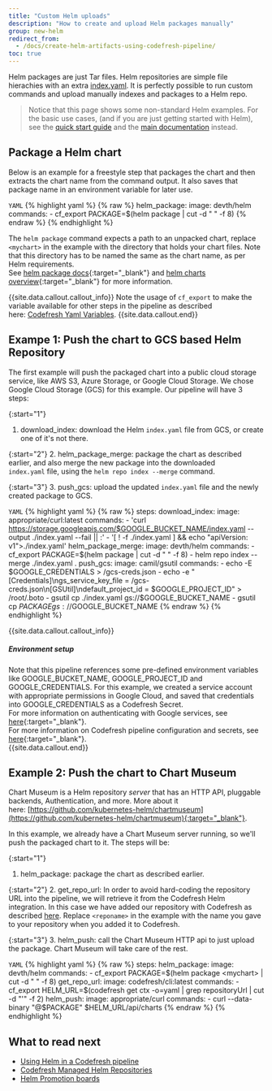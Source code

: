 ```yaml
---
title: "Custom Helm uploads"
description: "How to create and upload Helm packages manually"
group: new-helm
redirect_from:
  - /docs/create-helm-artifacts-using-codefresh-pipeline/
toc: true
---
```


Helm packages are just Tar files. Helm repositories are simple file hierachies with an extra [index.yaml](https://helm.sh/docs/developing_charts/#the-chart-repository-structure).
It is perfectly possible to run custom commands and upload manually indexes and packages to a Helm repo.

>Notice that this page shows some non-standard Helm examples. For the basic use cases, (and if you are just getting started with Helm), see the [quick start guide]({{site.baseurl}}/docs/getting-started/helm-quick-start-guide/) and the [main documentation]({{site.baseurl}}/docs/new-helm/using-helm-in-codefresh-pipeline/) instead.

## Package a Helm chart
Below is an example for a freestyle step that packages the chart and then extracts the chart name from the command output. It also saves that package name in an environment variable for later use.

  `YAML`
{% highlight yaml %}
{% raw %}
helm_package:
    image: devth/helm
    commands:
      - cf_export PACKAGE=$(helm package <mychart> | cut -d " " -f 8)
{% endraw %}
{% endhighlight %}

The `helm package` command expects a path to an unpacked chart, replace `<mychart>` in the example with the directory that holds your chart files. Note that this directory has to be named the same as the chart name, as per Helm requirements.<br>
See [helm package docs](https://github.com/kubernetes/helm/blob/master/docs/helm/helm_package.md){:target="_blank"} and [helm charts overview](https://github.com/kubernetes/helm/blob/master/docs/charts.md){:target="_blank"} for more information.

{{site.data.callout.callout_info}}
Note the usage of `cf_export` to make the variable available for other steps in the pipeline as described here: [Codefresh Yaml Variables]({{site.baseurl}}/docs/variables). 
{{site.data.callout.end}}

## Exampe 1: Push the chart to GCS based Helm Repository
The first example will push the packaged chart into a public cloud storage service, like AWS S3, Azure Storage, or Google Cloud Storage. We chose Google Cloud Storage (GCS) for this example.
Our pipeline will have 3 steps:

{:start="1"}
1. download_index: download the Helm `index.yaml` file from GCS, or create one of it's not there.

{:start="2"}
2. helm_package_merge: package the chart as described earlier, and also merge the new package into the downloaded `index.yaml` file, using the `helm repo index --merge` command.

{:start="3"}
3. push_gcs: upload the updated `index.yaml` file and the newly created package to GCS.

  `YAML`
{% highlight yaml %}
{% raw %}
steps:
  download_index:
    image: appropriate/curl:latest
    commands:
      - 'curl https://storage.googleapis.com/$GOOGLE_BUCKET_NAME/index.yaml --output ./index.yaml --fail || :'
      - '[ ! -f ./index.yaml ] && echo "apiVersion: v1">./index.yaml'
  helm_package_merge:
    image: devth/helm
    commands:
      - cf_export PACKAGE=$(helm package <mychart> | cut -d " " -f 8)
      - helm repo index --merge ./index.yaml .
  push_gcs:
    image: camil/gsutil
    commands:
      - echo -E $GOOGLE_CREDENTIALS > /gcs-creds.json
      - echo -e "[Credentials]\ngs_service_key_file = /gcs-creds.json\n[GSUtil]\ndefault_project_id = $GOOGLE_PROJECT_ID" > /root/.boto
      - gsutil cp ./index.yaml gs://$GOOGLE_BUCKET_NAME 
      - gsutil cp $PACKAGE gs://$GOOGLE_BUCKET_NAME
{% endraw %}
{% endhighlight %}

{{site.data.callout.callout_info}}
##### Environment setup

Note that this pipeline references some pre-defined environment variables like GOOGLE_BUCKET_NAME, GOOGLE_PROJECT_ID and GOOGLE_CREDENTIALS. For this example, we created a service account with appropriate permissions in Google Cloud, and saved that credentials into GOOGLE_CREDENTIALS as a Codefresh Secret. <br>
For more information on authenticating with Google services, see [here](https://cloud.google.com/storage/docs/authentication#service_accounts){:target="_blank"}. <br>
For more information on Codefresh pipeline configuration and secrets, see [here](https://codefresh.io/docs/docs/codefresh-yaml/variables/#user-provided-variables){:target="_blank"}. <br> 
{{site.data.callout.end}}

## Example 2: Push the chart to Chart Museum
Chart Museum is a Helm repository *server* that has an HTTP API, pluggable backends, Authentication, and more. 
More about it here: [https://github.com/kubernetes-helm/chartmuseum](https://github.com/kubernetes-helm/chartmuseum){:target="_blank"}.

In this example, we already have a Chart Museum server running, so we'll push the packaged chart to it. The steps will be:

{:start="1"}
1. helm_package: package the chart as described earlier.

{:start="2"}
2. get_repo_url: In order to avoid hard-coding the repository URL into the pipeline, we will retrieve it from the Codefresh Helm integration. 
In this case we have added our repository with Codefresh as described [here]({{site.baseurl}}/docs/add-helm-repository). 
Replace `<reponame>` in the example with the name you gave to your repository when you added it to Codefresh.

{:start="3"}
3. helm_push: call the Chart Museum HTTP api to just upload the package. Chart Museum will take care of the rest.

  `YAML`
{% highlight yaml %}
{% raw %}
steps:
  helm_package:
    image: devth/helm
    commands:
      - cf_export PACKAGE=$(helm package <mychart> | cut -d " " -f 8)
  get_repo_url:
    image: codefresh/cli:latest
    commands:
      - cf_export HELM_URL=$(codefresh get ctx <reponame> -o=yaml | grep repositoryUrl | cut -d "'" -f 2)
  helm_push:
    image: appropriate/curl
    commands:
        - curl --data-binary "@$PACKAGE" $HELM_URL/api/charts
{% endraw %}
{% endhighlight %}


## What to read next

* [Using Helm in a Codefresh pipeline]({{site.baseurl}}/docs/new-helm/using-helm-in-codefresh-pipeline/)
* [Codefresh Managed Helm Repositories]({{site.baseurl}}/docs/new-helm/managed-helm-repository/)
* [Helm Promotion boards]({{site.baseurl}}/docs/new-helm/helm-environment-promotion)
